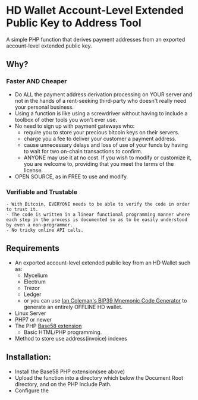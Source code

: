 # HD Wallet Account-Level Extended Public Key to Address Tool
A simple PHP function that derives payment addresses from an exported account-level extended public key.
## Why?
### Faster AND Cheaper
* Do ALL the payment address derivation processing on YOUR server and not in the hands of a rent-seeking third-party who doesn't really need your personal business.
* Using a function is like using a screwdriver without having to include a toolbox of other tools you won't ever use.
* No need to sign up with payment gateways who:
  - require you to store your precious bitcoin keys on their servers.
  - charge you a fee to deliver your customer a payment address.
  - cause unnecessary delays and loss of use of your funds by having to wait for two on-chain transactions to confirm.
  - ANYONE may use it at no cost. If you wish to modify or customize it, you are welcome to, providing that you meet the terms of the license.
* OPEN SOURCE, as in FREE to use and modify.

### Verifiable and Trustable
    - With Bitcoin, EVERYONE needs to be able to verify the code in order to trust it.
    - The code is written in a linear functional programming manner where each step in the process is documented so as to be easily understood by even a non-programmer.
    - No tricky online API calls.

## Requirements
* An exported account-level extended public key from an HD Wallet such as:
  - Mycelium
  - Electrum
  - Trezor
  - Ledger
  - or you can use [Ian Coleman\'s BIP39 Mnemonic Code Generator](https://iancoleman.io/bip39/) to generate an entirely OFFLINE HD wallet.
* Linux Server
* PHP7 or newer
* The PHP [Base58 extension](https://centos.pkgs.org/7/remi-x86_64/base58-0.1.4-1.el7.remi.x86_64.rpm.html)
  - Basic HTML/PHP programming.
* Method to store use address(invoice) indexes

## Installation:
* Install the Base58 PHP extension(see above)
* Upload the function into a directory which below the Document Root directory, and on the PHP Include Path.
* Configure the 
